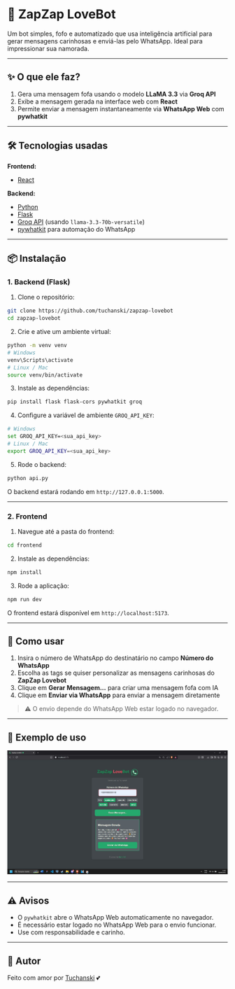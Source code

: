 # 💌 ZapZap LoveBot

Um bot simples, fofo e automatizado que usa inteligência artificial para gerar mensagens carinhosas e enviá-las pelo WhatsApp. Ideal para impressionar sua namorada.

---

## ✨ O que ele faz?

1. Gera uma mensagem fofa usando o modelo **LLaMA 3.3** via **Groq API**
2. Exibe a mensagem gerada na interface web com **React**
3. Permite enviar a mensagem instantaneamente via **WhatsApp Web** com **pywhatkit**

---

## 🛠️ Tecnologias usadas

**Frontend:**

-   [React](https://reactjs.org/)

**Backend:**

-   [Python](https://www.python.org/)
-   [Flask](https://flask.palletsprojects.com/)
-   [Groq API](https://www.groq.com/) (usando `llama-3.3-70b-versatile`)
-   [pywhatkit](https://pypi.org/project/pywhatkit/) para automação do WhatsApp

---

## 📦 Instalação

### 1. Backend (Flask)

1. Clone o repositório:

```bash
git clone https://github.com/tuchanski/zapzap-lovebot
cd zapzap-lovebot
```

2. Crie e ative um ambiente virtual:

```bash
python -m venv venv
# Windows
venv\Scripts\activate
# Linux / Mac
source venv/bin/activate
```

3. Instale as dependências:

```bash
pip install flask flask-cors pywhatkit groq
```

4. Configure a variável de ambiente `GROQ_API_KEY`:

```bash
# Windows
set GROQ_API_KEY=<sua_api_key>
# Linux / Mac
export GROQ_API_KEY=<sua_api_key>
```

5. Rode o backend:

```bash
python api.py
```

O backend estará rodando em `http://127.0.0.1:5000`.

---

### 2. Frontend

1. Navegue até a pasta do frontend:

```bash
cd frontend
```

2. Instale as dependências:

```bash
npm install
```

3. Rode a aplicação:

```bash
npm run dev
```

O frontend estará disponível em `http://localhost:5173`.

---

## 🚀 Como usar

1. Insira o número de WhatsApp do destinatário no campo **Número do WhatsApp**
2. Escolha as tags se quiser personalizar as mensagens carinhosas do **ZapZap Lovebot**
3. Clique em **Gerar Mensagem...** para criar uma mensagem fofa com IA
4. Clique em **Enviar via WhatsApp** para enviar a mensagem diretamente

> ⚠️ O envio depende do WhatsApp Web estar logado no navegador.

---

## 📸 Exemplo de uso

![Exemplo de Uso](img/ex_zapzap.jpg)

---

## ⚠️ Avisos

-   O `pywhatkit` abre o WhatsApp Web automaticamente no navegador.
-   É necessário estar logado no WhatsApp Web para o envio funcionar.
-   Use com responsabilidade e carinho.

---

## 📄 Autor

Feito com amor por [Tuchanski](https://github.com/tuchanski) 💕
